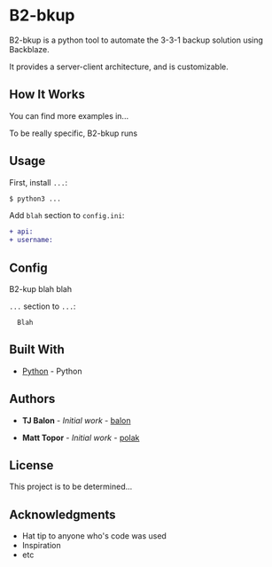 # B2-bkup

B2-bkup is a python tool to automate the 3-3-1 backup solution using Backblaze.

It provides a server-client architecture, and is customizable.


## How It Works

You can find more examples in...

To be really specific, B2-bkup runs

## Usage

First, install `...`:

```sh
$ python3 ...
```

Add `blah` section to `config.ini`:

```diff
+ api:
+ username:
```


## Config

B2-kup blah blah

`...` section to `...`:

   ```
     Blah
   ```


## Built With

* [Python](https://www.python.org/download/releases/3.0/) - Python


## Authors

* **TJ Balon** - *Initial work* - [balon](https://git.tangoworldwide.net/balon)

* **Matt Topor** - *Initial work* - [polak](https://git.tangoworldwide.net/polak)


## License

This project is to be determined...

## Acknowledgments

* Hat tip to anyone who's code was used
* Inspiration
* etc
